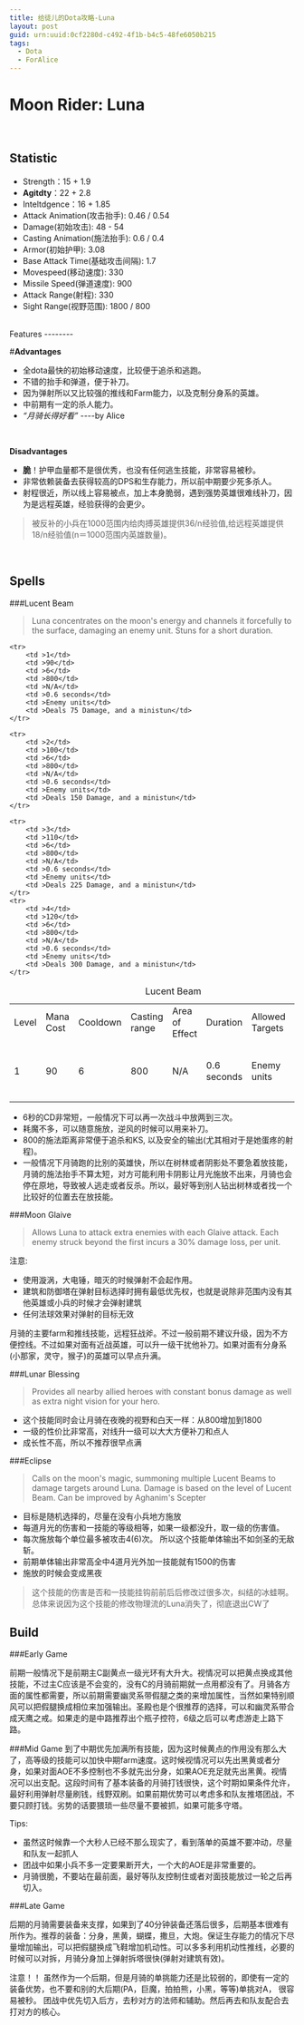 ```yaml
---
title: 给徒儿的Dota攻略-Luna
layout: post
guid: urn:uuid:0cf2280d-c492-4f1b-b4c5-48fe6050b215
tags:
  - Dota
  - ForAlice
---
```



Moon Rider: Luna
================
<br />

Statistic
--------
- Strength：15 + 1.9
- __Agitdty__：22 + 2.8
- Inteltdgence：16 + 1.85
- Attack Animation(攻击抬手): 0.46 / 0.54 
- Damage(初始攻击): 48 - 54 
- Casting Animation(施法抬手): 0.6 / 0.4 
- Armor(初始护甲): 3.08 
- Base Attack Time(基础攻击间隔): 1.7 
- Movespeed(移动速度): 330 
- Missile Speed(弹道速度): 900
- Attack Range(射程): 330 
- Sight Range(视野范围): 1800 / 800

<br />
Features
--------


#<span class="label label-important">__Advantages__</span> 
- 全dota最快的初始移动速度，比较便于追杀和逃跑。
- 不错的抬手和弹道，便于补刀。
- 因为弹射所以又比较强的推线和Farm能力，以及克制分身系的英雄。
- 中前期有一定的杀人能力。
- _“月骑长得好看”_  ----by Alice 
<br />

<span class="label label-important">__Disadvantages__</span>  
- __脆__！护甲血量都不是很优秀，也没有任何逃生技能，非常容易被秒。
- 非常依赖装备去获得较高的DPS和生存能力，所以前中期要少死多杀人。
- 射程很近，所以线上容易被点，加上本身脆弱，遇到强势英雄很难线补刀，因为是远程英雄，经验获得的会更少。
>被反补的小兵在1000范围内给肉搏英雄提供36/n经验值,给远程英雄提供18/n经验值(n＝1000范围内英雄数量)。  
<br />

Spells  
------  

###Lucent Beam 

>Luna concentrates on the moon's energy and channels it forcefully to the surface, damaging an enemy unit. Stuns for a short duration.  

<table class="table">
	<caption>Lucent Beam</caption>
	<tr>
		<td >Level</td>
		<td >Mana Cost</td>
		<td >Cooldown</td>
		<td >Casting range</td>
		<td >Area of Effect</td>
		<td >Duration</td>
		<td >Allowed Targets</td>
		<td >Effects</td>
	</tr>
	<tr>
		<td >1</td>
		<td >90</td>
		<td >6</td>
		<td >800</td>
		<td >N/A</td>
		<td >0.6 seconds</td>
		<td >Enemy units</td>
		<td >Deals 75 Damage, and a ministun</td>
	</tr>

	<tr>
		<td >1</td>
		<td >90</td>
		<td >6</td>
		<td >800</td>
		<td >N/A</td>
		<td >0.6 seconds</td>
		<td >Enemy units</td>
		<td >Deals 75 Damage, and a ministun</td>
	</tr>

	<tr>
		<td >2</td>
		<td >100</td>
		<td >6</td>
		<td >800</td>
		<td >N/A</td>
		<td >0.6 seconds</td>
		<td >Enemy units</td>
		<td >Deals 150 Damage, and a ministun</td>
	</tr>

	<tr>
		<td >3</td>
		<td >110</td>
		<td >6</td>
		<td >800</td>
		<td >N/A</td>
		<td >0.6 seconds</td>
		<td >Enemy units</td>
		<td >Deals 225 Damage, and a ministun</td>
	</tr>
	<tr>
		<td >4</td>
		<td >120</td>
		<td >6</td>
		<td >800</td>
		<td >N/A</td>
		<td >0.6 seconds</td>
		<td >Enemy units</td>
		<td >Deals 300 Damage, and a ministun</td>
	</tr>
</table>
  
- 6秒的CD非常短，一般情况下可以再一次战斗中放两到三次。
- 耗魔不多，可以随意施放，逆风的时候可以用来补刀。
- 800的施法距离非常便于追杀和KS, 以及安全的输出(尤其相对于是她蛋疼的射程)。
- 一般情况下月骑跑的比别的英雄快，所以在树林或者阴影处不要急着放技能，月骑的施法抬手不算太短，对方可能利用卡阴影让月光施放不出来，月骑也会停在原地，导致被人逃走或者反杀。所以，最好等到别人钻出树林或者找一个比较好的位置去在放技能。

###Moon Glaive

> Allows Luna to attack extra enemies with each Glaive attack. Each enemy struck beyond the first incurs a 30% damage loss, per unit.

<span class="label label-warning">注意</span>:  
- 使用漩涡，大电锤，暗灭的时候弹射不会起作用。
- 建筑和防御塔在弹射目标选择时拥有最低优先权，也就是说除非范围内没有其他英雄或小兵的时候才会弹射建筑
- 任何法球效果对弹射的目标无效

月骑的主要farm和推线技能，远程狂战斧。不过一般前期不建议升级，因为不方便控线。不过如果对面有近战英雄，可以升一级干扰他补刀。如果对面有分身系(小那家，灵守，猴子)的英雄可以早点升满。


###Lunar Blessing

> Provides all nearby allied heroes with constant bonus damage as well as extra night vision for your hero.

- 这个技能同时会让月骑在夜晚的视野和白天一样：从800增加到1800
- 一级的性价比非常高，对线升一级可以大大方便补刀和点人
- 成长性不高，所以不推荐很早点满

###Eclipse

> Calls on the moon's magic, summoning multiple Lucent Beams to damage targets around Luna. Damage is based on the level of Lucent Beam. Can be improved by Aghanim's Scepter

- 目标是随机选择的，尽量在没有小兵地方施放
- 每道月光的伤害和一技能的等级相等，如果一级都没升，取一级的伤害值。
- 每次施放每个单位最多被攻击4(6)次。 所以这个技能单体输出不如剑圣的无敌斩。
- 前期单体输出非常高全中4道月光外加一技能就有1500的伤害
- 施放的时候会变成黑夜

> 这个技能的伤害是否和一技能挂钩前前后后修改过很多次，纠结的冰蛙啊。总体来说因为这个技能的修改物理流的Luna消失了，彻底退出CW了


Build
-----

###Early Game

前期一般情况下是前期主C副黄点一级光环有大升大。视情况可以把黄点换成其他技能，不过主C应该是不会变的，没有C的月骑前期就一点用都没有了。月骑各方面的属性都需要，所以前期需要幽灵系带假腿之类的来增加属性，当然如果特别顺风可以把假腿换成相位来加强输出。圣殿也是个很推荐的选择，可以和幽灵系带合成天鹰之戒。如果走的是中路推荐出个瓶子控符，6级之后可以考虑游走上路下路。


###Mid Game
到了中期优先加满所有技能，因为这时候黄点的作用没有那么大了，高等级的技能可以加快中期farm速度。这时候视情况可以先出黑黄或者分身，如果对面AOE不多控制也不多就先出分身，如果AOE充足就先出黑黄。视情况可以出支配。这段时间有了基本装备的月骑打钱很快，这个时期如果条件允许，最好利用弹射尽量刷钱，线野双刷。如果前期优势可以考虑多和队友推塔团战，不要只顾打钱。劣势的话要猥琐一些尽量不要被抓，如果可能多守塔。

Tips:
- 虽然这时候靠一个大秒人已经不那么现实了，看到落单的英雄不要冲动，尽量和队友一起抓人
- 团战中如果小兵不多一定要果断开大，一个大的AOE是非常重要的。
- 月骑很脆，不要站在最前面，最好等队友控制住或者对面技能放过一轮之后再切入。


###Late Game

后期的月骑需要装备来支撑，如果到了40分钟装备还落后很多，后期基本很难有所作为。推荐的装备：分身，黑黄，蝴蝶，撒旦，大炮。保证生存能力的情况下尽量增加输出，可以把假腿换成飞鞋增加机动性。可以多多利用机动性推线，必要的时候可以对拆，月骑分身加上弹射拆塔很快(弹射对建筑有效)。

<span class="label label-important">注意！！</span>  虽然作为一个后期，但是月骑的单挑能力还是比较弱的，即使有一定的装备优势，也不要和别的大后期(PA，巨魔，拍拍熊，小黑，等等)单挑对A， 很容易被秒。 团战中优先切入后方，去秒对方的法师和辅助。然后再去和队友配合去打对方的核心。


